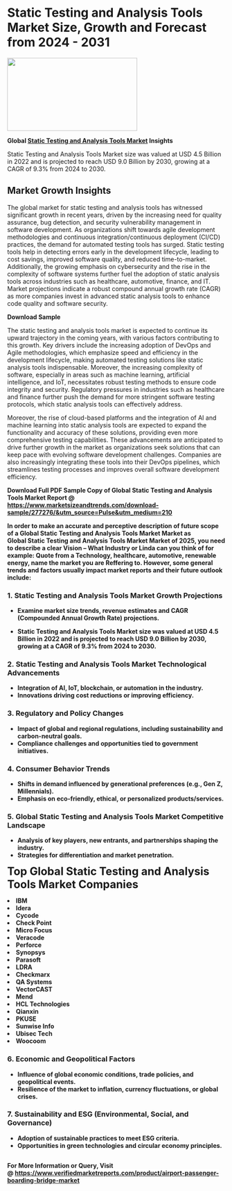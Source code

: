 <H1>Static Testing and Analysis Tools Market Size, Growth and Forecast from 2024 - 2031</H1><img class="aligncenter size-medium wp-image-584254" src="https://thirdeyenews.in/wp-content/uploads/2024/09/Global-Market-Research-300x168.jpeg" alt="" width="300" height="168" /><p><strong>Global&nbsp;<a href="https://www.marketsizeandtrends.com/download-sample/277276/&amp;utm_source=Pulse&amp;utm_medium=210">Static Testing and Analysis Tools Market</a> Insights</strong></p><p>Static Testing and Analysis Tools Market size was valued at USD 4.5 Billion in 2022 and is projected to reach USD 9.0 Billion by 2030, growing at a CAGR of 9.3% from 2024 to 2030.</p><p><h2>Market Growth Insights</h2> <p>The global market for static testing and analysis tools has witnessed significant growth in recent years, driven by the increasing need for quality assurance, bug detection, and security vulnerability management in software development. As organizations shift towards agile development methodologies and continuous integration/continuous deployment (CI/CD) practices, the demand for automated testing tools has surged. Static testing tools help in detecting errors early in the development lifecycle, leading to cost savings, improved software quality, and reduced time-to-market. Additionally, the growing emphasis on cybersecurity and the rise in the complexity of software systems further fuel the adoption of static analysis tools across industries such as healthcare, automotive, finance, and IT. Market projections indicate a robust compound annual growth rate (CAGR) as more companies invest in advanced static analysis tools to enhance code quality and software security.</p> <p><strong>Download Sample</strong></p> <p>The static testing and analysis tools market is expected to continue its upward trajectory in the coming years, with various factors contributing to this growth. Key drivers include the increasing adoption of DevOps and Agile methodologies, which emphasize speed and efficiency in the development lifecycle, making automated testing solutions like static analysis tools indispensable. Moreover, the increasing complexity of software, especially in areas such as machine learning, artificial intelligence, and IoT, necessitates robust testing methods to ensure code integrity and security. Regulatory pressures in industries such as healthcare and finance further push the demand for more stringent software testing protocols, which static analysis tools can effectively address.</p> <p>Moreover, the rise of cloud-based platforms and the integration of AI and machine learning into static analysis tools are expected to expand the functionality and accuracy of these solutions, providing even more comprehensive testing capabilities. These advancements are anticipated to drive further growth in the market as organizations seek solutions that can keep pace with evolving software development challenges. Companies are also increasingly integrating these tools into their DevOps pipelines, which streamlines testing processes and improves overall software development efficiency.</p> <p><strong></p><p><span class=""><strong>Download Full PDF Sample Copy of Global Static Testing and Analysis Tools Market Report</strong> @ <a href="https://www.marketsizeandtrends.com/download-sample/277276/&amp;utm_source=Pulse&amp;utm_medium=210" target="_blank">https://www.marketsizeandtrends.com/download-sample/277276/&amp;utm_source=Pulse&amp;utm_medium=210</a></span></p><p>In order to make an accurate and perceptive description of future scope of a Global&nbsp;Static Testing and Analysis Tools Market Market as Global&nbsp;Static Testing and Analysis Tools Market Market of 2025, you need to describe a clear Vision &ndash; What Industry or Linda can you think of for example: Quote from a Technology, healthcare, automotive, renewable energy, name the market you are Reffering to. However, some general trends and factors usually impact market reports and their future outlook include:</p><h3>1.&nbsp;<strong>Static Testing and Analysis Tools Market Growth Projections</strong></h3><ul><li>Examine market size trends, revenue estimates and CAGR (Compounded Annual Growth Rate) projections.</li><li><p>Static Testing and Analysis Tools Market size was valued at USD 4.5 Billion in 2022 and is projected to reach USD 9.0 Billion by 2030, growing at a CAGR of 9.3% from 2024 to 2030.</p></li></ul><h3>2.&nbsp;<strong>Static Testing and Analysis Tools Market Technological Advancements</strong></h3><ul><li>Integration of AI, IoT, blockchain, or automation in the industry.</li><li>Innovations driving cost reductions or improving efficiency.</li></ul><h3>3.&nbsp;<strong>Regulatory and Policy Changes</strong></h3><ul><li>Impact of global and regional regulations, including sustainability and carbon-neutral goals.</li><li>Compliance challenges and opportunities tied to government initiatives.</li></ul><h3>4.&nbsp;<strong>Consumer Behavior Trends</strong></h3><ul><li>Shifts in demand influenced by generational preferences (e.g., Gen Z, Millennials).</li><li>Emphasis on eco-friendly, ethical, or personalized products/services.</li></ul><h3>5.&nbsp;<strong>Global Static Testing and Analysis Tools Market Competitive Landscape</strong></h3><ul><li>Analysis of key players, new entrants, and partnerships shaping the industry.</li><li>Strategies for differentiation and market penetration.</li></ul><p data-pm-slice="1 1 []"><span style="color: inherit; font-family: inherit; font-size: 25px;">Top Global Static Testing and Analysis Tools Market Companies</span></p><div class="" data-test-id=""><p><li>IBM</li><li> Idera</li><li> Cycode</li><li> Check Point</li><li> Micro Focus</li><li> Veracode</li><li> Perforce</li><li> Synopsys</li><li> Parasoft</li><li> LDRA</li><li> Checkmarx</li><li> QA Systems</li><li> VectorCAST</li><li> Mend</li><li> HCL Technologies</li><li> Qianxin</li><li> PKUSE</li><li> Sunwise Info</li><li> Ubisec Tech</li><li> Woocoom</li></p></div><h3>6.&nbsp;<strong>Economic and Geopolitical Factors</strong></h3><ul><li>Influence of global economic conditions, trade policies, and geopolitical events.</li><li>Resilience of the market to inflation, currency fluctuations, or global crises.</li></ul><h3>7.&nbsp;<strong>Sustainability and ESG (Environmental, Social, and Governance)</strong></h3><ul><li>Adoption of sustainable practices to meet ESG criteria.</li><li>Opportunities in green technologies and circular economy principles.</li></ul><h2><strong style="font-size: 14px;">For More Information or Query, Visit @&nbsp;</strong><a style="background-color: #ffffff; font-size: 14px;" href="https://www.marketsizeandtrends.com/report/static-testing-and-analysis-tools-market/" target="_blank">https://www.verifiedmarketreports.com/product/airport-passenger-boarding-bridge-market</a></h2>
